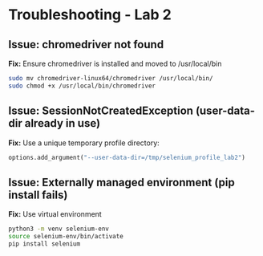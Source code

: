 # Troubleshooting - Lab 2

## Issue: chromedriver not found
**Fix:** Ensure chromedriver is installed and moved to /usr/local/bin
```bash
sudo mv chromedriver-linux64/chromedriver /usr/local/bin/
sudo chmod +x /usr/local/bin/chromedriver
```

## Issue: SessionNotCreatedException (user-data-dir already in use)
**Fix:** Use a unique temporary profile directory:
```python
options.add_argument("--user-data-dir=/tmp/selenium_profile_lab2")
```

## Issue: Externally managed environment (pip install fails)
**Fix:** Use virtual environment
```bash
python3 -m venv selenium-env
source selenium-env/bin/activate
pip install selenium
```
